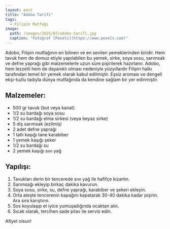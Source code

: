```yaml
---
layout: post
title: "Adobo Tarifi"
tags:
  - Filipin Mutfağı
image: 
  path: /images/2025/07/adobo-tarifi.jpg
  caption: "Fotoğraf [Pexels](https://www.pexels.com)"
---
```


Adobo, Filipin mutfağının en bilinen ve en sevilen yemeklerinden biridir. Hem tavuk hem de domuz etiyle yapılabilen bu yemek, sirke, soya sosu, sarımsak ve defne yaprağı gibi malzemelerle uzun süre pişirilerek hazırlanır. Adobo, hem lezzetli hem de dayanıklı olması nedeniyle yüzyıllardır Filipin halkı tarafından temel bir yemek olarak kabul edilmiştir. Eşsiz aroması ve dengeli ekşi-tuzlu tadıyla dünya mutfağında da kendine sağlam bir yer edinmiştir.

## Malzemeler:

- 500 gr tavuk (but veya kanat)
- 1/2 su bardağı soya sosu
- 1/2 su bardağı elma sirkesi (veya beyaz sirke)
- 5 diş sarımsak (ezilmiş)
- 2 adet defne yaprağı
- 1 tatlı kaşığı tane karabiber
- 1 yemek kaşığı şeker
- 1/2 su bardağı su
- 2 yemek kaşığı sıvı yağ

## Yapılışı:

1. Tavukları derin bir tencerede sıvı yağ ile hafifçe kızartın.
2. Sarımsağı ekleyip birkaç dakika kavurun.
3. Soya sosu, sirke, su, defne yaprağı, karabiber ve şekeri ekleyin.
4. Orta ateşte tencerenin kapağını kapatarak 30-40 dakika kadar pişirin. Ara sıra karıştırın.
5. Sos koyulaşıp et iyice yumuşadığında ocaktan alın.
6. Sıcak olarak, tercihen sade pilav ile servis edin.

Afiyet olsun!
